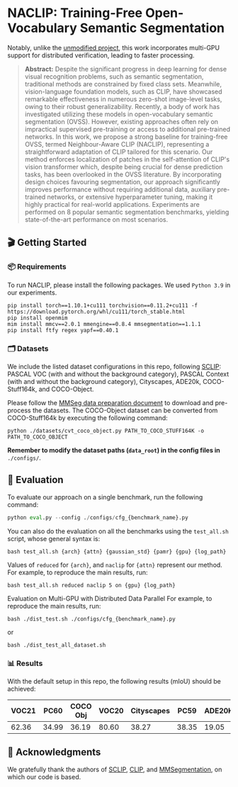 # NACLIP: Training-Free Open-Vocabulary Semantic Segmentation
Notably, unlike the [unmodified project](https://github.com/sinahmr/NACLIP), this work incorporates multi-GPU support for distributed verification, leading to faster processing.

> **Abstract:** Despite the significant progress in deep learning for dense visual recognition problems, such as semantic segmentation, traditional methods are constrained by fixed class sets. Meanwhile, vision-language foundation models, such as CLIP, have showcased remarkable effectiveness in numerous zero-shot image-level tasks, owing to their robust generalizability. Recently, a body of work has investigated utilizing these models in open-vocabulary semantic segmentation (OVSS). However, existing approaches often rely on impractical supervised pre-training or access to additional pre-trained networks. In this work, we propose a strong baseline for training-free OVSS, termed Neighbour-Aware CLIP (NACLIP), representing a straightforward adaptation of CLIP tailored for this scenario. Our method enforces localization of patches in the self-attention of CLIP's vision transformer which, despite being crucial for dense prediction tasks, has been overlooked in the OVSS literature. By incorporating design choices favouring segmentation, our approach significantly improves performance without requiring additional data, auxiliary pre-trained networks, or extensive hyperparameter tuning, making it highly practical for real-world applications. Experiments are performed on 8 popular semantic segmentation benchmarks, yielding state-of-the-art performance on most scenarios.


## &#x1F3AC; Getting Started

### &#x1F4E6; Requirements

To run NACLIP, please install the following packages. We used `Python 3.9` in our experiments.

```
pip install torch==1.10.1+cu111 torchvision==0.11.2+cu111 -f https://download.pytorch.org/whl/cu111/torch_stable.html
pip install openmim
mim install mmcv==2.0.1 mmengine==0.8.4 mmsegmentation==1.1.1
pip install ftfy regex yapf==0.40.1
```


### &#x1F5C2; Datasets
We include the listed dataset configurations in this repo, following [SCLIP](https://github.com/wangf3014/SCLIP): PASCAL VOC (with and without the background category), PASCAL Context (with and without the background category), Cityscapes, ADE20k, COCO-Stuff164k, and COCO-Object.

Please follow the [MMSeg data preparation document](https://github.com/open-mmlab/mmsegmentation/blob/main/docs/en/user_guides/2_dataset_prepare.md) to download and pre-process the datasets. The COCO-Object dataset can be converted from COCO-Stuff164k by executing the following command:

```
python ./datasets/cvt_coco_object.py PATH_TO_COCO_STUFF164K -o PATH_TO_COCO_OBJECT
```

**Remember to modify the dataset paths (`data_root`) in the config files in** `./configs/`.


## &#x1F9EA; Evaluation
To evaluate our approach on a single benchmark, run the following command:
```python
python eval.py --config ./configs/cfg_{benchmark_name}.py
```

You can also do the evaluation on all the benchmarks using the `test_all.sh` script, whose general syntax is:
```shell
bash test_all.sh {arch} {attn} {gaussian_std} {pamr} {gpu} {log_path}
```
Values of `reduced` for `{arch}`, and `naclip` for `{attn}` represent our method.
For example, to reproduce the main results, run:
```shell
bash test_all.sh reduced naclip 5 on {gpu} {log_path}
```
 
Evaluation on Multi-GPU with Distributed Data Parallel
For example, to reproduce the main results, run:
```shell
bash ./dist_test.sh ./configs/cfg_{benchmark_name}.py
```
or
```shell
bash ./dist_test_all_dataset.sh
```

### &#x1F4CA; Results

With the default setup in this repo, the following results (mIoU) should be achieved:

<table>
<thead>
  <tr>
    <th>VOC21</th>
    <th>PC60</th>
    <th>COCO Obj</th>
    <th>VOC20</th>
    <th>Cityscapes</th>
    <th>PC59</th>
    <th>ADE20K</th>
    <th>COCO Stuff</th>
    <th>Avg</th>
  </tr>
</thead>
<tbody>
  <tr>
    <td>62.36</td>
    <td>34.99</td>
    <td>36.19</td>
    <td>80.60</td>
    <td>38.27</td>
    <td>38.35</td>
    <td>19.05</td>
    <td>25.18</td>
    <td>41.87</td>
  </tr>
</tbody>
</table>


## &#x1F64F; Acknowledgments

We gratefully thank the authors of [SCLIP](https://github.com/wangf3014/SCLIP), [CLIP](https://github.com/openai/CLIP), and [MMSegmentation](https://github.com/open-mmlab/mmsegmentation), on which our code is based.

